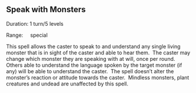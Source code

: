 ## Speak with Monsters                      

Duration: 1 turn/5 levels

Range:     special

This spell allows the caster to speak to and understand any single living monster that is in sight of the caster and able to hear them.  The caster may change which monster they are speaking with at will, once per round.  Others able to understand the language spoken by the target monster (if any) will be able to understand the caster.  The spell doesn’t alter the monster’s reaction or attitude towards the caster.  Mindless monsters, plant creatures and undead are unaffected by this spell.